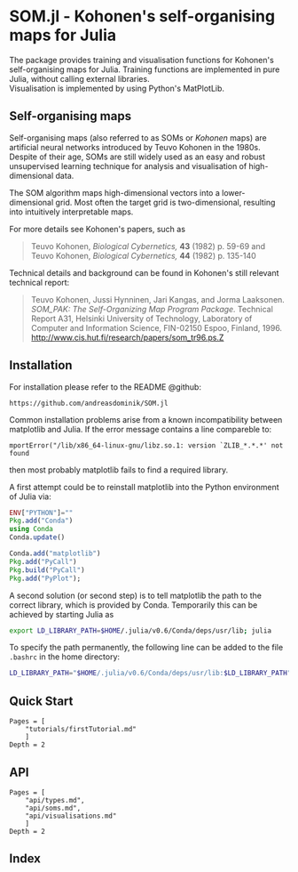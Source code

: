 # SOM.jl - Kohonen's self-organising maps for Julia

The package provides training and visualisation functions
for Kohonen's self-organising maps for Julia.
Training functions are implemented in pure Julia, without calling
external libraries.    
Visualisation is implemented by using Python's MatPlotLib.


## Self-organising maps

Self-organising maps (also referred to as SOMs or *Kohonen* maps) are
artificial neural networks introduced by Teuvo Kohonen in the 1980s.
Despite of their age, SOMs are still widely used as an easy and robust
unsupervised learning technique
for analysis and visualisation of high-dimensional data.

The SOM algorithm maps high-dimensional vectors into a lower-dimensional grid. Most often
the target grid is two-dimensional, resulting into  intuitively interpretable maps.

For more details see Kohonen's papers, such as

> Teuvo Kohonen, *Biological Cybernetics,* **43** (1982) p. 59-69 and
> Teuvo Kohonen, *Biological Cybernetics,* **44** (1982) p. 135-140    

Technical details and background can be found in Kohonen's still relevant
technical report:

> Teuvo Kohonen, Jussi Hynninen, Jari Kangas, and Jorma Laaksonen.
> *SOM_PAK: The Self-Organizing Map Program Package.*
> Technical Report A31, Helsinki University of Technology,
> Laboratory of Computer and Information Science,
> FIN-02150 Espoo, Finland, 1996.
> <http://www.cis.hut.fi/research/papers/som_tr96.ps.Z>


## Installation

For installation please refer to the README @github:
```
https://github.com/andreasdominik/SOM.jl
```

Common installation problems arise from a known incompatibility between matplotlib and Julia. If the error message contains a line compareble to:

```
mportError("/lib/x86_64-linux-gnu/libz.so.1: version `ZLIB_*.*.*' not found
```

then most probably matplotlib fails to find a required library.   

A first attempt could be to reinstall matplotlib into the Python
environment of Julia via:

````Julia
ENV["PYTHON"]=""
Pkg.add("Conda")
using Conda
Conda.update()

Conda.add("matplotlib")
Pkg.add("PyCall")
Pkg.build("PyCall")
Pkg.add("PyPlot");
````

A second solution (or second step) is to tell matplotlib the path to the correct
library, which is provided by Conda.
Temporarily this can be achieved by starting Julia as

````sh
export LD_LIBRARY_PATH=$HOME/.julia/v0.6/Conda/deps/usr/lib; julia
````

To specify the path permanently, the following line can be added to the file
```.bashrc``` in the home directory:

````bash
LD_LIBRARY_PATH="$HOME/.julia/v0.6/Conda/deps/usr/lib:$LD_LIBRARY_PATH"
````

## Quick Start

```@contents
Pages = [
    "tutorials/firstTutorial.md"
    ]
Depth = 2
```

## API
```@contents
Pages = [
    "api/types.md",
    "api/soms.md",
    "api/visualisations.md"
    ]
Depth = 2
```

## Index

```@index
```
